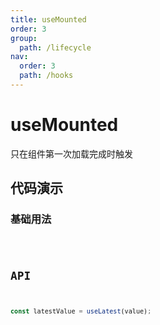 ```yaml
---
title: useMounted
order: 3
group:
  path: /lifecycle
nav:
  order: 3
  path: /hooks
---
```


# useMounted

只在组件第一次加载完成时触发

## 代码演示

### 基础用法

<code src='./demos/demo1.tsx' />

## API

```typescript
const latestValue = useLatest(value);
```
